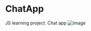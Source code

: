 # ChatApp
JS learning project. Chat app
![image](https://user-images.githubusercontent.com/53855275/129488892-3cc8bd74-22b3-4ecb-97dc-597077d731e7.png)
